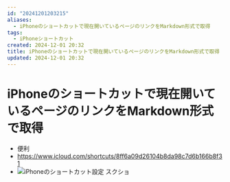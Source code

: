 ```yaml
---
id: "20241201203215"
aliases:
  - iPhoneのショートカットで現在開いているページのリンクをMarkdown形式で取得
tags:
  - iPhoneショートカット
created: 2024-12-01 20:32
title: iPhoneのショートカットで現在開いているページのリンクをMarkdown形式で取得
updated: 2024-12-01 20:32
---
```


# iPhoneのショートカットで現在開いているページのリンクをMarkdown形式で取得

- 便利
- https://www.icloud.com/shortcuts/8ff6a09d26104b8da98c7d6b166b8f31
- ![iPhoneのショートカット設定 スクショ](https://i.gyazo.com/16b72e30bf2a56dd5b1208d9cae92c39.png)
